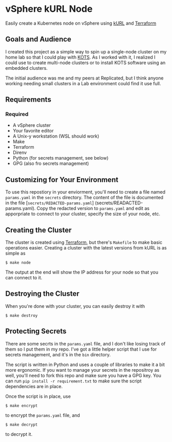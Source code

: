 # vSphere kURL Node

Easily create a Kubernetes node on vSphere using [kURL](https://kurl.sh)
and [Terraform](https://terraform.io)

## Goals and Audience

I created this project as a simple way to spin up a single-node
cluster on my home lab so that I could play with [KOTS](https://kots.io).
As I worked with it, I realized I could use to create multi-node
clusters or to install KOTS software using an embedded clusters.

The initial audience was me and my peers at Replicated, but I think
anyone working needing small clusters in a Lab environment could find
it use full.

## Requirements

### Required

* A vSphere cluster
* Your favorite editor
* A Unix-y workstation (WSL should work)
* Make
* Terraform
* Direnv
* Python (for secrets management, see below)
* GPG (also fro secrets management)

## Customizing for Your Environment

To use this repostiory in your enviorment, you'll need to create
a file named `params.yaml` in the `secrets` directory. The content
of the file is documented in the file [`secrets/REDACTED-params.yaml`]
(secrets/READACTED-params.yaml). Copy the redacted version to 
`params.yaml` and edit as apporpriate to connect to your cluster,
specify the size of your node, etc.

## Creating the Cluster

The cluster is created using [Terraform](https://terraform.io), but
there's `Makefile` to make basic operations easier. Creating a
cluster with the latest versions from kURL is as simple as

```shell
$ make node
```

The output at the end will show the IP address for your node so
that you can connect to it.

## Destroying the Cluster

When you're done with your cluster, you can easily destroy it 
with 

```shell
$ make destroy
```

## Protecting Secrets

There are some secrts in the `params.yaml` file, and I don't like
losing track of them so I put them in my repo. I've got a little 
helper script that I use for secrets management, and it's in the
`bin` directory. 

The script is written in Python and uses a couple of libraries
to make it a bit more ergonomic. If you want to manage your secrets
in the repositroy as well, you'll need to fork this repo and make
sure you have a GPG key. You can run `pip install -r requirement.txt`
to make sure the script dependencies are in place.

Once the script is in place, use

```shell
$ make encrypt
```

to encrypt the `params.yaml` file, and 

```shell
$ make decrypt
```

to decrypt it.
